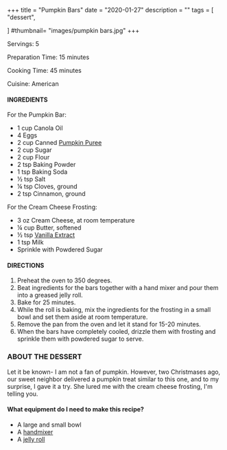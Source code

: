 +++
title = "Pumpkin Bars"
date = "2020-01-27"
description = ""
tags = [
    "dessert",
   
]
#thumbnail= "images/pumpkin bars.jpg"
+++

Servings: 5 <!--more-->

Preparation Time: 15 minutes 

Cooking Time: 45 minutes

Cuisine: American

#### INGREDIENTS 

For the Pumpkin Bar: 

* 1 cup Canola Oil 
* 4 Eggs 
* 2 cup Canned [Pumpkin Puree](https://amzn.to/38hGCJ1)
* 2 cup Sugar 
* 2 cup Flour 
* 2 tsp Baking Powder 
* 1 tsp Baking Soda 
* ½ tsp Salt 
* ¼ tsp Cloves, ground 
* 2 tsp Cinnamon, ground 

For the Cream Cheese Frosting: 

* 3 oz Cream Cheese, at room temperature
* ¼ cup Butter, softened
* ½ tsp [Vanilla Extract](https://amzn.to/3rkuHlb)
* 1 tsp Milk 
* Sprinkle with Powdered Sugar 

#### DIRECTIONS 

1. Preheat the oven to 350 degrees. 
2. Beat ingredients for the bars together with a hand mixer and pour them into a greased jelly roll. 
3. Bake for 25 minutes. 
4. While the roll is baking, mix the ingredients for the frosting in a small bowl and set them aside at room temperature. 
5. Remove the pan from the oven and let it stand for 15-20 minutes. 
6. When the bars have completely cooled, drizzle them with frosting and sprinkle them with powdered sugar to serve. 

### ABOUT THE DESSERT 

Let it be known- I am not a fan of pumpkin. However, two Christmases ago, our sweet neighbor delivered a pumpkin treat similar to this one, and to my surprise, I gave it a try. She lured me with the cream cheese frosting, I'm telling you. 

#### What equipment do I need to make this recipe?

* A large and small bowl 
* A [handmixer](https://amzn.to/3rZWFmo)
* A [jelly roll](https://amzn.to/3s7YJJj)

